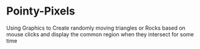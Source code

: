 # Pointy-Pixels
Using Graphics to Create randomly moving triangles or Rocks based on mouse clicks and display the common region when they intersect for some time
